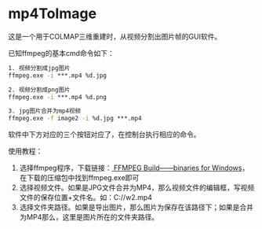 # mp4ToImage

这是一个用于COLMAP三维重建时，从视频分割出图片帧的GUI软件。

已知ffmpeg的基本cmd命令如下：

```cmd
1. 视频分割成jpg图片
ffmpeg.exe -i ***.mp4 %d.jpg

2. 视频分割成png图片
ffmpeg.exe -i ***.mp4 %d.png

3. jpg图片合并为mp4视频
ffmpeg.exe -f image2 -i %d.jpg ***.mp4
```

软件中下方对应的三个按钮对应了，在控制台执行相应的命令。

使用教程：

1. 选择ffmpeg程序，下载链接：[ FFMPEG Build——binaries for Windows](https://www.gyan.dev/ffmpeg/builds/)，在下载的压缩包中找到ffmpeg.exe即可
2. 选择视频文件。如果是JPG文件合并为MP4，那么视频文件的编辑框，写视频文件的保存位置+文件名。如：C://w2.mp4
3. 选择文件夹路径。如果是导出图片，那么图片为保存在该路径下；如果是合并为MP4那么，这里是图片所在的文件夹路径。

